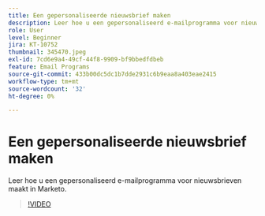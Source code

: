 ```yaml
---
title: Een gepersonaliseerde nieuwsbrief maken
description: Leer hoe u een gepersonaliseerd e-mailprogramma voor nieuwsbrieven maakt in Marketo.
role: User
level: Beginner
jira: KT-10752
thumbnail: 345470.jpeg
exl-id: 7cd6e9a4-49cf-44f8-9909-bf9bbedfdbeb
feature: Email Programs
source-git-commit: 433b00dc5dc1b7dde2931c6b9eaa8a403eae2415
workflow-type: tm+mt
source-wordcount: '32'
ht-degree: 0%

---
```


# Een gepersonaliseerde nieuwsbrief maken

Leer hoe u een gepersonaliseerd e-mailprogramma voor nieuwsbrieven maakt in Marketo.

>[!VIDEO](https://video.tv.adobe.com/v/345470/?quality=12&learn=on)
